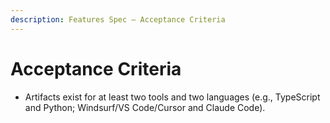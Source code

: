 ```yaml
---
description: Features Spec — Acceptance Criteria
---
```


# Acceptance Criteria

- Artifacts exist for at least two tools and two languages (e.g., TypeScript and Python; Windsurf/VS Code/Cursor and Claude Code).
